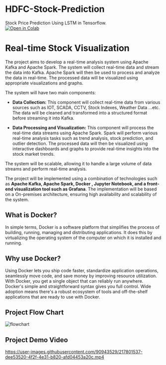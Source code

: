 # HDFC-Stock-Prediction
Stock Price Prediction Using LSTM in Tensorflow.<br>
[![Open in Colab](https://colab.research.google.com/assets/colab-badge.svg)](https://colab.research.google.com/drive/18W4KCGunQwwPy8YEp2MLYBKqfv7fLc_0?usp=sharing)

# Real-time Stock Visualization
The project aims to develop a real-time analysis system using Apache Kafka and Apache Spark. The system will collect real-time data and stream the data into Kafka. Apache Spark will then be used to process and analyze the data in real-time. The processed data will be visualized using appropriate visualizations and graphs.

The system will have two main components:

* **Data Collection:** This component will collect real-time data from various sources such as IOT, SCADA, CCTV, Stock Indexes, Weather Data ...etc. The data will be cleaned and transformed into a structured format before streaming it into Kafka.
      
* **Data Processing and Visualization:** This component will process the real-time data streams using Apache Spark. Spark will perform various real-time analysis tasks such as trend analysis, stock prediction, and outlier detection. The processed data will then be visualized using interactive dashboards and graphs to provide real-time insights into the stock market trends.

The system will be scalable, allowing it to handle a large volume of data streams and perform real-time analysis.

The project will be implemented using a combination of technologies such as **Apache Kafka, Apache Spark, Docker , Jupyter Notebook, and a front-end visualization tool such as Grafana**. The implementation will be based on a  On-premises architecture, ensuring high availability and scalability of the system.

## What is Docker?
In simple terms, Docker is a software platform that simplifies the process of building, running, managing and distributing applications. It does this by virtualizing the operating system of the computer on which it is installed and running.

## Why use Docker?
Using Docker lets you ship code faster, standardize application operations, seamlessly move code, and save money by improving resource utilization. With Docker, you get a single object that can reliably run anywhere. Docker's simple and straightforward syntax gives you full control. Wide adoption means there's a robust ecosystem of tools and off-the-shelf applications that are ready to use with Docker.

## Project Flow Chart
![flowchart](https://user-images.githubusercontent.com/90943529/217798777-82aae959-6260-4d0e-80a6-d8c674b77225.png)

## Project Demo Video
https://user-images.githubusercontent.com/90943529/217801537-dee53520-4f2f-4e31-b820-afd04453a20c.mp4





